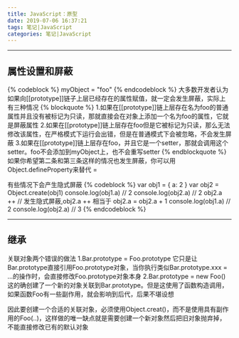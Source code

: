 ```yaml
---
title: JavaScript：原型
date: 2019-07-06 16:37:21
tags: 笔记|JavaScript
categories: 笔记|JavaScript
---
```

---
属性设置和屏蔽
---

{% codeblock %}
myObject = "foo"
{% endcodeblock %}
大多数开发者认为如果向[[prototype]]链子上层已经存在的属性赋值，就一定会发生屏蔽，实际上有三种情况
{% blockquote %}
1.如果在[[prototype]]链上层存在名为foo的普通属性并且没有被标记为只读，那就直接会在对象上添加一个名为foo的属性，它就是屏蔽属性
2.如果在[[prototype]]链上层存在foo但是它被标记为只读，那么无法修改该属性，在严格模式下运行会出错，但是在普通模式下会被忽略，不会发生屏蔽
3.如果在[[prototype]]链上层存在foo，并且它是一个setter，那就会调用这个setter。foo不会添加到myObject上，也不会重写setter
{% endblockquote %}
如果你希望第二条和第三条这样的情况也发生屏蔽，你可以用Object.defineProperty来替代 = 

有些情况下会产生隐式屏蔽
{% codeblock %}
var obj1 = {
    a: 2
  }
  var obj2 = Object.create(obj1)
  console.log(obj1.a) // 2
  console.log(obj2.a) // 2
  obj2.a ++ // 发生隐式屏蔽,obj2.a ++ 相当于 obj2.a = obj2.a + 1
  console.log(obj1.a) // 2
  console.log(obj2.a) // 3
{% endcodeblock %}

---
继承
---

关联对象两个错误的做法
1.Bar.prototype = Foo.prototype
它只是让Bar.prototype直接引用Foo.prototype对象，当你执行类似Bar.prototype.xxx = ...的操作时，会直接修改Foo.prototype对象本身
2.Bar.prototype = new Foo()
这的确创建了一个新的对象关联到Bar.prototype。但是这使用了函数构造调用，如果函数Foo有一些副作用，就会影响到后代，后果不堪设想

因此要创建一个合适的关联对象，必须使用Object.creat()，而不是使用具有副作用的Foo(..)，这样做的唯一缺点就是需要创建一个新对象然后把旧对象抛弃掉，不能直接修改已有的默认对象


